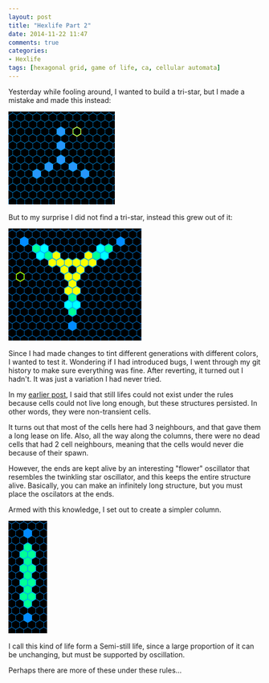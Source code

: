 ```yaml
---
layout: post
title: "Hexlife Part 2"
date: 2014-11-22 11:47
comments: true
categories: 
- Hexlife
tags: [hexagonal grid, game of life, ca, cellular automata]
---
```


Yesterday while fooling around, I wanted to build a tri-star, but I made a mistake and made this instead:

![Alt text](/images/hexlife/semistill-seed.png)

But to my surprise I did not find a tri-star, instead this grew out of it:

![Alt text](/images/hexlife/Y-semistill.png)

Since I had made changes to tint different generations with different colors, I wanted to test it. Wondering if I had introduced bugs, I went through my git history to make sure everything was fine. After reverting, it turned out I hadn't. It was just a variation I had never tried.

In my [earlier post](/blog/2014/11/21/hexlife/), I said that still lifes could not exist under the rules because cells could not live long enough, but these structures persisted. In other words, they were non-transient cells.

It turns out that most of the cells here had 3 neighbours, and that gave them a long lease on life. Also, all the way along the columns, there were no dead cells that had 2 cell neighbours, meaning that the cells would never die because of their spawn.

However, the ends are kept alive by an interesting "flower" oscillator that resembles the twinkling star oscillator, and this keeps the entire structure alive. Basically, you can make an infinitely long structure, but you must place the oscilators at the ends.

Armed with this knowledge, I set out to create a simpler column.

![Alt text](/images/hexlife/I-semistill.png)

I call this kind of life form a Semi-still life, since a large proportion of it can be unchanging, but must be supported by oscillation.

Perhaps there are more of these under these rules...

